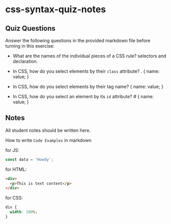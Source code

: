 # css-syntax-quiz-notes

## Quiz Questions

Answer the following questions in the provided markdown file before turning in this exercise:

- What are the names of the individual pieces of a CSS rule?
  selectors and declaration.
- In CSS, how do you select elements by their `class` attribute?
  .<class> {
  name: value;
  }

- In CSS, how do you select elements by their tag name?
  <tag> {
  name: value;
  }
- In CSS, how do you select an element by its `id` attribute? #<id> {
  name: value;
  }

## Notes

All student notes should be written here.

How to write `Code Examples` in markdown

for JS:

```javascript
const data = 'Howdy';
```

for HTML:

```html
<div>
  <p>This is text content</p>
</div>
```

for CSS:

```css
div {
  width: 100%;
}
```
